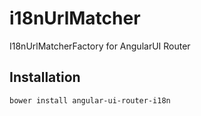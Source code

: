 i18nUrlMatcher
==============

I18nUrlMatcherFactory for AngularUI Router

Installation
------------
```
bower install angular-ui-router-i18n
```
